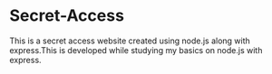 # Secret-Access
This is a secret access website created using node.js along with express.This is developed while studying my basics on node.js with express.
